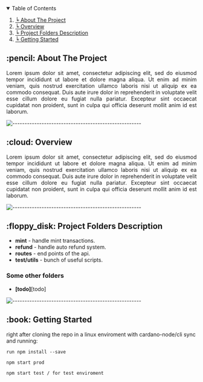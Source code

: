 
<details open="open">
  <summary>Table of Contents</summary>
  <ol>
    <li><a href="#about-the-project"> ╘ About The Project</a></li>
    <li><a href="#overview"> ╘ Overview</a></li>
    <li><a href="#project-folders-description"> ╘ Project Folders Description</a></li>
    <li><a href="#getting-started"> ╘ Getting Started</a></li>

  </ol>
</details>



<!-- ABOUT THE PROJECT -->
<h2 id="about-the-project"> :pencil: About The Project</h2>

<p align="justify"> 
Lorem ipsum dolor sit amet, consectetur adipiscing elit, sed do eiusmod tempor incididunt ut labore et dolore magna aliqua. Ut enim ad minim veniam, quis nostrud exercitation ullamco laboris nisi ut aliquip ex ea commodo consequat. Duis aute irure dolor in reprehenderit in voluptate velit esse cillum dolore eu fugiat nulla pariatur. Excepteur sint occaecat cupidatat non proident, sunt in culpa qui officia deserunt mollit anim id est laborum.
</p>

![-----------------------------------------------------](https://raw.githubusercontent.com/andreasbm/readme/master/assets/lines/rainbow.png)

<!-- OVERVIEW -->
<h2 id="overview"> :cloud: Overview</h2>

<p align="justify"> 
Lorem ipsum dolor sit amet, consectetur adipiscing elit, sed do eiusmod tempor incididunt ut labore et dolore magna aliqua. Ut enim ad minim veniam, quis nostrud exercitation ullamco laboris nisi ut aliquip ex ea commodo consequat. Duis aute irure dolor in reprehenderit in voluptate velit esse cillum dolore eu fugiat nulla pariatur. Excepteur sint occaecat cupidatat non proident, sunt in culpa qui officia deserunt mollit anim id est laborum.
</p>

![-----------------------------------------------------](https://raw.githubusercontent.com/andreasbm/readme/master/assets/lines/rainbow.png)

<!-- PROJECT FOLDERS DESCRIPTION -->
<h2 id="project-folders-description"> :floppy_disk: Project Folders Description</h2>

<ul>
  <li><b>mint</b> - handle mint transactions.</li>
  <li><b>refund</b> - handle auto refund system.</li>
  <li><b>routes</b> - end points of the api.</li>
  <li><b>test/utils</b> - bunch of useful scripts.</li>
</ul>

<h3>Some other folders</h3>
<ul>
  <li><b>[todo]</b>[todo]</li>
</ul>

![-----------------------------------------------------](https://raw.githubusercontent.com/andreasbm/readme/master/assets/lines/rainbow.png)

<!-- GETTING STARTED -->
<h2 id="getting-started"> :book: Getting Started</h2>

<p>right after cloning the repo in a linux enviroment with cardano-node/cli sync and running:</p>
<pre><code>run npm install --save</code></pre>
<pre><code>npm start prod</code></pre>
<pre><code>npm start test / for test enviroment</code></pre>
